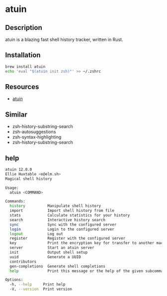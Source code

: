 # atuin

## Description

atuin is a blazing fast shell history tracker, written in Rust.

## Installation

```bash
brew install atuin
echo 'eval "$(atuin init zsh)"' >> ~/.zshrc
```

## Resources

- [atuin](https://github.com/ellie/atuin)

## Similar

- zsh-history-substring-search
- zsh-autosuggestions
- zsh-syntax-highlighting
- zsh-history-substring-search

## help

```bash
atuin 12.0.0
Ellie Huxtable <e@elm.sh>
Magical shell history

Usage:
  atuin <COMMAND>

Commands:
  history          Manipulate shell history
  import           Import shell history from file
  stats            Calculate statistics for your history
  search           Interactive history search
  sync             Sync with the configured server
  login            Login to the configured server
  logout           Log out
  register         Register with the configured server
  key              Print the encryption key for transfer to another machine
  server           Start an atuin server
  init             Output shell setup
  uuid             Generate a UUID
  contributors     
  gen-completions  Generate shell completions
  help             Print this message or the help of the given subcommand(s)

Options:
  -h, --help     Print help
  -V, --version  Print version
```
